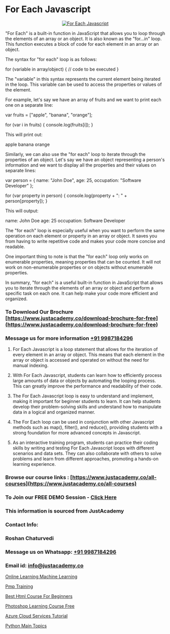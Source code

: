 # For Each Javascript

<p align="center">
  <a href="https://justacademy.co/course-detail/javascript-training">
    <img src="https://justacademy.co/storage2/course_image/1676636853_course_image.webp" alt="For Each Javascript">
  </a>
</p>


"For Each" is a built-in function in JavaScript that allows you to loop through the elements of an array or an object. It is also known as the "for...in" loop. This function executes a block of code for each element in an array or an object.

The syntax for "for each" loop is as follows:

for (variable in array/object) {
  // code to be executed
}

The "variable" in this syntax represents the current element being iterated in the loop. This variable can be used to access the properties or values of the element.

For example, let's say we have an array of fruits and we want to print each one on a separate line:

var fruits = ["apple", "banana", "orange"];

for (var i in fruits) {
  console.log(fruits[i]);
}

This will print out:

apple
banana
orange

Similarly, we can also use the "for each" loop to iterate through the properties of an object. Let's say we have an object representing a person's information and we want to display all the properties and their values on separate lines:

var person = {
  name: "John Doe",
  age: 25,
  occupation: "Software Developer"
};

for (var property in person) {
  console.log(property + ": " + person[property]);
}

This will output:

name: John Doe
age: 25
occupation: Software Developer

The "for each" loop is especially useful when you want to perform the same operation on each element or property in an array or object. It saves you from having to write repetitive code and makes your code more concise and readable.

One important thing to note is that the "for each" loop only works on enumerable properties, meaning properties that can be counted. It will not work on non-enumerable properties or on objects without enumerable properties.

In summary, "for each" is a useful built-in function in JavaScript that allows you to iterate through the elements of an array or object and perform a specific task on each one. It can help make your code more efficient and organized. 
### To Download Our Brochure [https://www.justacademy.co/download-brochure-for-free](https://www.justacademy.co/download-brochure-for-free)
### Message us for more information [+91 9987184296](https://api.whatsapp.com/send?phone=919987184296)
1) For Each Javascript is a loop statement that allows for the iteration of every element in an array or object.
This means that each element in the array or object is accessed and operated on without the need for manual indexing.

2) With For Each Javascript, students can learn how to efficiently process large amounts of data or objects by automating the looping process.
This can greatly improve the performance and readability of their code.

3) The For Each Javascript loop is easy to understand and implement, making it important for beginner students to learn.
It can help students develop their problem-solving skills and understand how to manipulate data in a logical and organized manner.

4) The For Each loop can be used in conjunction with other Javascript methods such as map(), filter(), and reduce(), providing students with a strong foundation for more advanced concepts in Javascript.

5) As an interactive training program, students can practice their coding skills by writing and testing For Each Javascript loops with different scenarios and data sets.
They can also collaborate with others to solve problems and learn from different approaches, promoting a hands-on learning experience.

### Browse our course links : [https://www.justacademy.co/all-courses](https://www.justacademy.co/all-courses) 
### To Join our FREE DEMO Session - [Click Here](https://www.justacademy.co/register-for-course-demo)


### This information is sourced from JustAcademy
### Contact Info:
### Roshan Chaturvedi
### Message us on Whatsapp: [+91 9987184296](https://api.whatsapp.com/send?phone=919987184296)
### Email id: [info@justacademy.co](mailto:info@justacademy.co)
                
[Online Learning Machine Learning](https://www.linkedin.com/pulse/online-learning-machine-justacademy-mumbai-5ssqc?trackingId=fqSnuESdAt4%2FsCTmf%2F30QA%3D%3D&lipi=urn%3Ali%3Apage%3Ad_flagship3_showcase_admin%3BJUoY9p%2BbQrqxVPWmOWmq6Q%3D%3D)

[Pmp Training](https://www.linkedin.com/pulse/pmp-training-justacademy-hyderabad-fojuc?trackingId=elmvylQ%2BXz8VJYsBgNS29w%3D%3D&lipi=urn%3Ali%3Apage%3Ad_flagship3_company_admin%3BHOARzOn6RjSLHiGUJj0uqA%3D%3D)

[Best Html Course For Beginners](https://medium.com/@abhidnya.1068/best-html-course-for-beginners-ed3d61adcc62)

[Photoshop Learning Course Free](https://medium.com/@negishivu99/photoshop-learning-course-free-a0819a0178b5)

[Azure Cloud Services Tutorial](https://justacademyin.github.io/justacademy/azure-cloud-services-tutorial)

[Python Main Topics](https://justacademyin.github.io/justacademy/python-main-topics)

